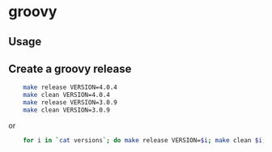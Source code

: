 # groovy

## Usage

## Create a groovy release

```bash
    make release VERSION=4.0.4
    make clean VERSION=4.0.4
    make release VERSION=3.0.9
    make clean VERSION=3.0.9
```

or

```bash
    for i in `cat versions`; do make release VERSION=$i; make clean $i; done
```
